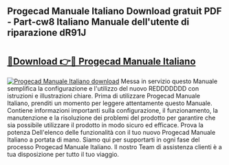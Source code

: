## Progecad Manuale Italiano Download gratuit PDF - Part-cw8 Italiano Manuale dell'utente di riparazione dR91J

# <h2><a href="http://dfb4n0h.blite.top/?on=Progecad+Manuale+Italiano">🔗Download 👉🔴 Progecad Manuale Italiano</a></h2>

[![Progecad Manuale Italiano download](https://i.imgur.com/lujVjoI.png)](http://dfb4n0h.blite.top/?on=Progecad+Manuale+Italiano)
Messa in servizio questo Manuale semplifica la configurazione e l'utilizzo del nuovo REDDDDDDD con istruzioni e illustrazioni chiare. Prima di utilizzare Progecad Manuale Italiano, prenditi un momento per leggere attentamente questo Manuale. Contiene informazioni importanti sulla configurazione, il funzionamento, la manutenzione e la risoluzione dei problemi del prodotto per garantire che sia possibile utilizzare il prodotto in modo sicuro ed efficace. Prova la potenza Dell'elenco delle funzionalità con il tuo nuovo Progecad Manuale Italiano a portata di mano. Siamo qui per supportarti in ogni fase del processo Progecad Manuale Italiano. Il nostro Team di assistenza clienti è a tua disposizione per tutto il tuo viaggio.
